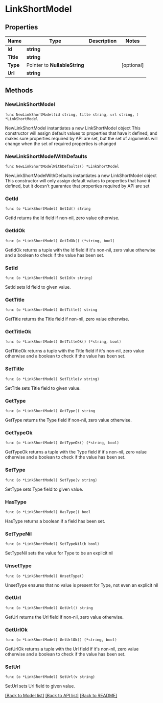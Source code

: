 # LinkShortModel

## Properties

Name | Type | Description | Notes
------------ | ------------- | ------------- | -------------
**Id** | **string** |  | 
**Title** | **string** |  | 
**Type** | Pointer to **NullableString** |  | [optional] 
**Url** | **string** |  | 

## Methods

### NewLinkShortModel

`func NewLinkShortModel(id string, title string, url string, ) *LinkShortModel`

NewLinkShortModel instantiates a new LinkShortModel object
This constructor will assign default values to properties that have it defined,
and makes sure properties required by API are set, but the set of arguments
will change when the set of required properties is changed

### NewLinkShortModelWithDefaults

`func NewLinkShortModelWithDefaults() *LinkShortModel`

NewLinkShortModelWithDefaults instantiates a new LinkShortModel object
This constructor will only assign default values to properties that have it defined,
but it doesn't guarantee that properties required by API are set

### GetId

`func (o *LinkShortModel) GetId() string`

GetId returns the Id field if non-nil, zero value otherwise.

### GetIdOk

`func (o *LinkShortModel) GetIdOk() (*string, bool)`

GetIdOk returns a tuple with the Id field if it's non-nil, zero value otherwise
and a boolean to check if the value has been set.

### SetId

`func (o *LinkShortModel) SetId(v string)`

SetId sets Id field to given value.


### GetTitle

`func (o *LinkShortModel) GetTitle() string`

GetTitle returns the Title field if non-nil, zero value otherwise.

### GetTitleOk

`func (o *LinkShortModel) GetTitleOk() (*string, bool)`

GetTitleOk returns a tuple with the Title field if it's non-nil, zero value otherwise
and a boolean to check if the value has been set.

### SetTitle

`func (o *LinkShortModel) SetTitle(v string)`

SetTitle sets Title field to given value.


### GetType

`func (o *LinkShortModel) GetType() string`

GetType returns the Type field if non-nil, zero value otherwise.

### GetTypeOk

`func (o *LinkShortModel) GetTypeOk() (*string, bool)`

GetTypeOk returns a tuple with the Type field if it's non-nil, zero value otherwise
and a boolean to check if the value has been set.

### SetType

`func (o *LinkShortModel) SetType(v string)`

SetType sets Type field to given value.

### HasType

`func (o *LinkShortModel) HasType() bool`

HasType returns a boolean if a field has been set.

### SetTypeNil

`func (o *LinkShortModel) SetTypeNil(b bool)`

 SetTypeNil sets the value for Type to be an explicit nil

### UnsetType
`func (o *LinkShortModel) UnsetType()`

UnsetType ensures that no value is present for Type, not even an explicit nil
### GetUrl

`func (o *LinkShortModel) GetUrl() string`

GetUrl returns the Url field if non-nil, zero value otherwise.

### GetUrlOk

`func (o *LinkShortModel) GetUrlOk() (*string, bool)`

GetUrlOk returns a tuple with the Url field if it's non-nil, zero value otherwise
and a boolean to check if the value has been set.

### SetUrl

`func (o *LinkShortModel) SetUrl(v string)`

SetUrl sets Url field to given value.



[[Back to Model list]](../README.md#documentation-for-models) [[Back to API list]](../README.md#documentation-for-api-endpoints) [[Back to README]](../README.md)


